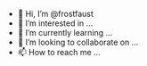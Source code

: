 - 👋 Hi, I’m @frostfaust
- 👀 I’m interested in ...
- 🌱 I’m currently learning ...
- 💞️ I’m looking to collaborate on ...
- 📫 How to reach me ...

<!---
frostfaust/frostfaust is a ✨ special ✨ repository because its `README.md` (this file) appears on your GitHub profile.
You can click the Preview link to take a look at your changes.
--->
